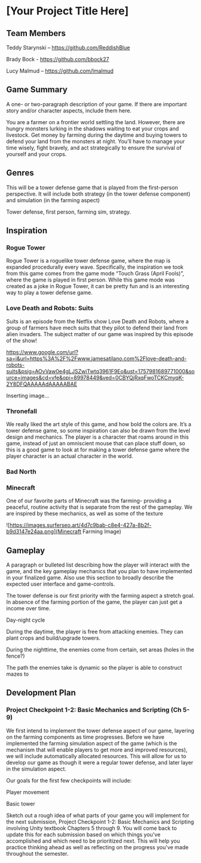# [Your Project Title Here] 

## Team Members 

Teddy Starynski – https://github.com/ReddishBlue 

Brady Bock - https://github.com/bbock27 

Lucy Malmud – https://github.com/lmalmud 

## Game Summary 

A one- or two-paragraph description of your game. If there are important story and/or character aspects, include them here. 

You are a farmer on a frontier world settling the land. However, there are hungry monsters lurking in the shadows waiting to eat your crops and livestock. Get money by farming during the daytime and buying towers to defend your land from the monsters at night. You’ll have to manage your time wisely, fight bravely, and act strategically to ensure the survival of yourself and your crops. 

## Genres 

This will be a tower defense game that is played from the first-person perspective. It will include both strategy (in the tower defense component) and simulation (in the farming aspect) 

Tower defense, first person, farming sim, strategy. 

## Inspiration 

### Rogue Tower 

Rogue Tower is a roguelike tower defense game, where the map is expanded procedurally every wave. Specifically, the inspiration we took from this game comes from the game mode “Touch Grass (April Fools)”, where the game is played in first person. While this game mode was created as a joke in Rogue Tower, it can be pretty fun and is an interesting way to play a tower defense game. 

### Love Death and Robots: Suits 

Suits is an episode from the Netflix show Love Death and Robots, where a group of farmers have mech suits that they pilot to defend their land from alien invaders. The subject matter of our game was inspired by this episode of the show! 

 

https://www.google.com/url?sa=i&url=https%3A%2F%2Fwww.jamesatilano.com%2Flove-death-and-robots-suits&psig=AOvVaw0e4gLJSZwiTwtq3961F9Eo&ust=1757981689771000&source=images&cd=vfe&opi=89978449&ved=0CBYQjRxqFwoTCKCmyqK-2Y8DFQAAAAAdAAAAABAE 

Inserting image... 

### Thronefall 

We really liked the art style of this game, and how bold the colors are. It’s a tower defense game, so some inspiration can also be drawn from the level design and mechanics. The player is a character that roams around in this game, instead of just an omniscient mouse that can place stuff down, so this is a good game to look at for making a tower defense game where the player character is an actual character in the world. 

### Bad North 

 

### Minecraft 

One of our favorite parts of Minecraft was the farming- providing a peaceful, routine activity that is separate from the rest of the gameplay. We are inspired by these mechanics, as well as some of the texture 

![https://images.surferseo.art/4d7c9bab-c8e4-427a-8b2f-b9d3147e24aa.png](Minecraft Farming Image) 

 

## Gameplay 

A paragraph or bulleted list describing how the player will interact with the game, and the key gameplay mechanics that you plan to have implemented in your finalized game. Also use this section to broadly describe the expected user interface and game-controls. 

The tower defense is our first priority with the farming aspect a stretch goal. In absence of the farming portion of the game, the player can just get a income over time.  

Day-night cycle 

During the daytime, the player is free from attacking enemies. They can plant crops and build/upgrade towers. 

During the nighttime, the enemies come from certain, set areas (holes in the fence?)  

The path the enemies take is dynamic so the player is able to construct mazes to  

## Development Plan 

### Project Checkpoint 1-2: Basic Mechanics and Scripting (Ch 5-9) 

We first intend to implement the tower defense aspect of our game, layering on the farming components as time progresses. Before we have implemented the farming simulation aspect of the game (which is the mechanism that will enable players to get more and improved resources), we will include automatically allocated resources. This will allow for us to develop our game as though it were a regular tower defense, and later layer in the simulation aspect. 

Our goals for the first few checkpoints will include: 

Player movement 

Basic tower  

Sketch out a rough idea of what parts of your game you will implement for the next submission, Project Checkpoint 1-2: Basic Mechanics and Scripting involving Unity textbook Chapters 5 through 9. You will come back to update this for each submission based on which things you've accomplished and which need to be prioritized next. This will help you practice thinking ahead as well as reflecting on the progress you've made throughout the semester. 
